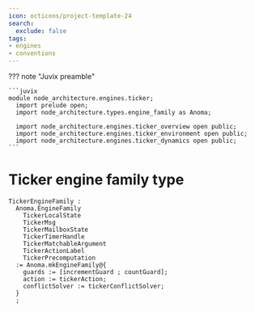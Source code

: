 ```yaml
---
icon: octicons/project-template-24
search:
  exclude: false
tags:
- engines
- conventions
---
```


??? note "Juvix preamble"

    ```juvix
    module node_architecture.engines.ticker;
      import prelude open;
      import node_architecture.types.engine_family as Anoma;

      import node_architecture.engines.ticker_overview open public;
      import node_architecture.engines.ticker_environment open public;
      import node_architecture.engines.ticker_dynamics open public;
    ```

# Ticker engine family type

<!-- --8<-- [start:ticker-engine-family] -->
```juvix
TickerEngineFamily :
  Anoma.EngineFamily
    TickerLocalState
    TickerMsg
    TickerMailboxState
    TickerTimerHandle
    TickerMatchableArgument
    TickerActionLabel
    TickerPrecomputation
  := Anoma.mkEngineFamily@{
    guards := [incrementGuard ; countGuard];
    action := tickerAction;
    conflictSolver := tickerConflictSolver;
  }
  ;
```
<!-- --8<-- [end:ticker-engine-family] -->


